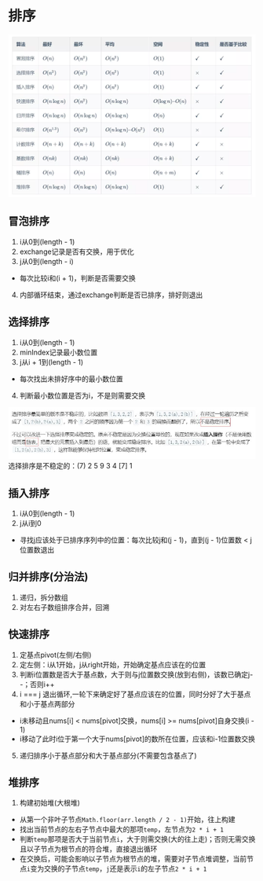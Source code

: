 # 排序
![排序](./images/sort.webp)

## 冒泡排序
1. i从0到(length - 1)
2. exchange记录是否有交换，用于优化
3. j从0到(length - i)
- 每次比较i和(i + 1)，判断是否需要交换
4. 内部循环结束，通过exchange判断是否已排序，排好则退出

## 选择排序
1. i从0到(length - 1)
2. minIndex记录最小数位置
3. j从i + 1到(length - 1)
- 每次找出未排好序中的最小数位置
4. 判断最小数位置是否为i，不是则需要交换

![selectionSort](./images/selectionSort.jpg)
选择排序是不稳定的：(7) 2 5 9 3 4 [7] 1

## 插入排序
1. i从0到(length - 1)
2. j从i到0
- 寻找j应该处于已排序序列中的位置：每次比较j和(j - 1)，直到(j - 1)位置数 < j位置数退出

## 归并排序(分治法)
1. 递归，拆分数组
2. 对左右子数组排序合并，回溯

## 快速排序
1. 定基点pivot(左侧/右侧)
2. 定左侧：i从1开始，j从right开始，开始确定基点应该在的位置
3. 判断i位置数是否大于基点数，大于则与j位置数交换(放到右侧)，该数已确定j--；否则i++
4. i === j 退出循环,一轮下来确定好了基点应该在的位置，同时分好了大于基点和小于基点两部分
- i未移动且nums[i] < nums[pivot]交换，nums[i] >= nums[pivot]自身交换(i - 1)
- i移动了此时i位于第一个大于nums[pivot]的数所在位置，应该和i-1位置数交换
5. 递归排序小于基点部分和大于基点部分(不需要包含基点了)


## 堆排序
1. 构建初始堆(大根堆)
- 从第一个非叶子节点`Math.floor(arr.length / 2 - 1)`开始，往上构建
- 找出当前节点的左右子节点中最大的那项`temp`，左节点为`2 * i + 1`
- 判断`temp`那项是否大于当前节点`i`，大于则需交换(大的往上走)；否则无需交换且以子节点为根节点的符合堆，直接退出循环
- 在交换后，可能会影响以子节点为根节点的堆，需要对子节点堆调整，当前节点`i`变为交换的子节点`temp`，`j`还是表示`i`的左子节点`2 * i + 1`